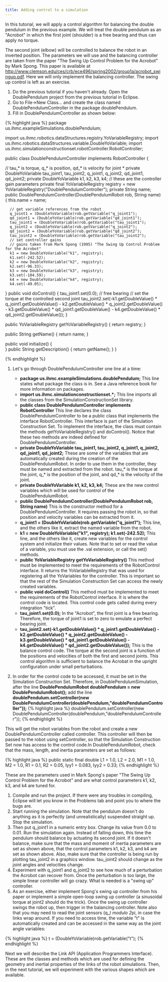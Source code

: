```yaml
---
title: Adding control to a simulation
---
```


In this tutorial, we will apply a control algorithm for balancing the double pendulum in the previous example.
We will treat the double pendulum as an "Acrobot" in which the first joint (shoulder) is a free bearing and thus can apply no torque. 

The second joint (elbow) will be controlled to balance the robot in an inverted position. 
The parameters we will use and the balancing controller are taken from the paper "The Swing Up Control Problem for the Acrobot" by Mark Spong. 
This paper is available at http://www.clemson.edu/ces/crb/ece496/spring2002/group1a/acrobot_swingup.pdf. 
Here we will only implement the balancing controller. The swing up control is left as an exercise.

1. Do the previous tutorial if you haven't already. Open the DoublePendulum project from the previous tutorial in Eclipse.
2. Go to File->New Class… and create the class named DoublePendulumController in the package doublePendulum.
3. Fill in DoublePendulumController as shown below:

{% highlight java %}
package us.ihmc.exampleSimulations.doublePendulum;
 
import us.ihmc.robotics.dataStructures.registry.YoVariableRegistry;
import us.ihmc.robotics.dataStructures.variable.DoubleYoVariable;
import us.ihmc.simulationconstructionset.robotController.RobotController;
 
public class DoublePendulumController implements RobotController
{
     
   // tau_* is torque, q_* is position, qd_* is velocity for joint *
   private DoubleYoVariable tau_joint1, tau_joint2, q_joint1, q_joint2, qd_joint1, qd_joint2;
   private DoubleYoVariable k1, k2, k3, k4; // these are the controller gain parameters
   private final YoVariableRegistry registry = new YoVariableRegistry("DoublePendulumController");
   private String name;
   public DoublePendulumController(DoublePendulumRobot rob, String name)
   {
      this.name = name;
       
      // get variable references from the robot
      q_joint1 = (DoubleYoVariable)rob.getVariable("q_joint1");
      qd_joint1 = (DoubleYoVariable)rob.getVariable("qd_joint1");
      tau_joint1 = (DoubleYoVariable)rob.getVariable("tau_joint1");
      q_joint2 = (DoubleYoVariable)rob.getVariable("q_joint2");
      qd_joint2 = (DoubleYoVariable)rob.getVariable("qd_joint2");
      tau_joint2 = (DoubleYoVariable)rob.getVariable("tau_joint2");
      // set controller gains
      // gains taken from Mark Spong (1995) "The Swing Up Control Problem for the Acrobot"
      k1 = new DoubleYoVariable("k1", registry);
      k1.set(-242.52);
      k2 = new DoubleYoVariable("k2", registry);
      k2.set(-96.33);
      k3 = new DoubleYoVariable("k3", registry);
      k3.set(-104.59);
      k4 = new DoubleYoVariable("k4", registry);
      k4.set(-49.05);
   }
   public void doControl()
   {
      tau_joint1.set(0.0); // free bearing
      // set the torque at the controlled second joint
      tau_joint2.set(-k1.getDoubleValue() * q_joint1.getDoubleValue() 
      - k2.getDoubleValue() * q_joint2.getDoubleValue() 
      - k3.getDoubleValue() * qd_joint1.getDoubleValue() 
      - k4.getDoubleValue() * qd_joint2.getDoubleValue());
   }
 
   public YoVariableRegistry getYoVariableRegistry()
   {
      return registry;
   }
    
   public String getName()
   {
      return name;
   }
    
   public void initialize()
   {     
   }
   public String getDescription()
   {
      return getName();
   }
}

{% endhighlight %}

1. Let's go through DoublePendulumController one line at a time:
    * **package us.ihmc.exampleSimulations.doublePendulum;** This line states what package the class is in. See a Java reference book for more information on packages.
    * **import us.ihmc.simulationconstructionset.*;** This line imports all the classes from the SimulationConstructionSet library.
    * **public class DoublePendulumController implements RobotController** This line declares the class DoublePendulumController to be a public class that implements the interface RobotController. This interface is part of the Simulation Construction Set. To implement the interface, the class must contain the methods getYoVariableRegistry() and doControl(). Notice that these two methods are indeed defined for DoublePendulumController.
    * **private DoubleYoVariable tau_joint1, tau_joint2, q_joint1, q_joint2, qd_joint1, qd_joint2;** These are some of the variables that are automatically created during the creation of the DoublePendulumRobot. In order to use them in the controller, they must be named and extracted from the robot. tau_* is the torque at the joint, q_* is the position of the joint, and qd_* is the velocity of the joint.
    * **private DoubleYoVariable k1, k2, k3, k4;** These are the new control variables which will be used for control of the DoublePendulumRobot.
    * **public DoublePendulumController(DoublePendulumRobot rob, String name)** This is the constructor method for a DoublePendulumController. It requires passing the robot in, so that position and velocity variables can be extracted from it.
    * **q_joint1 = (DoubleYoVariable)rob.getVariable("q_joint1");** This line, and the others like it, extract the named variable from the robot.
    * **k1 = new DoubleYoVariable("k1", registry); k1.set(-242.52);** This line, and the others like it, create new variables for the control system and initialize their values. Note that to set or read the value of a variable, you must use the .val extension, or call the set() methods.
    * **public YoVariableRegistry getYoVariableRegistry()** This method must be implemented to meet the requirements of the RobotControl interface. It returns the YoVariableRegistry that was used for registering all the YoVariables for the controller. This is important so that the rest of the Simulation Construction Set can access the newly created variables.
    * **public void doControl()** This method must be implemented to meet the requirements of the RobotControl interface. It is where the control code is located. This control code gets called during every integration "tick".
    * **tau_joint1.set(0.0);** In the "Acrobot", the first joint is a free bearing. Therefore, the torque of joint1 is set to zero to emulate a perfect bearing joint.
    * **tau_joint2.set(-k1.getDoubleValue() * q_joint1.getDoubleValue() - k2.getDoubleValue() * q_joint2.getDoubleValue() - k3.getDoubleValue() * qd_joint1.getDoubleValue() - k4.getDoubleValue() * qd_joint2.getDoubleValue());** This is the balance control code. The torque at the second joint is a function of the positions and velocities of both the first and second joints. This control algorithm is sufficient to balance the Acrobat in the upright configuration under small perturbations.

2. In order for the control code to be accessed, it must be set in the Simulation Construction Set. 
Therefore, in DoublePendulumSimulation, after the line **DoublePendulumRobot doublePendulum = new DoublePendulumRobot();** add the line
**doublePendulum.setController(new DoublePendulumController(doublePendulum,"doublePendulumController"));**
{% highlight java %}
doublePendulum.setController(new DoublePendulumController(doublePendulum,"doublePendulumController"));
{% endhighlight %}

This will get the robot variables from the robot and create a new DoublePendulumController called controller. This controller will then be passed to the robot using setController,
so that the Simulation Construction Set now has access to the control code.In DoublePendulumRobot, check that the mass, length, and inertia parameters are set as follows:

{% highlight java %}
public static final double L1 = 1.0, L2 = 2.0, M1 = 1.0, M2 = 1.0, R1 = 0.1, R2 = 0.05, Iyy1 = 0.083, Iyy2 = 0.33;
{% endhighlight %}


These are the parameters used in Mark Spong's paper "The Swing Up Control Problem for the Acrobot" and are what control parameters k1, k2, k3, and k4 are tuned for.

1. Compile and run the project. If there were any troubles in compiling, Eclipse will let you know in the Problems tab and point you to where the bugs are.
2. Start running the simulation. Note that the pendulum doesn't do anything as it is perfectly (and unrealistically) suspended straight up. Stop the simulation.
3. Then put q_joint1 in a numeric entry box. Change its value from 0.0 to 0.01. Run the simulation again. Instead of falling down, this time the pendulum should balance by actuating its second joint. 
If it doesn't balance, make sure that the mass and moment of inertia parameters are set as shown above, that the control parameters k1, k2, k3, and k4 are set as shown above.
Also, make sure that the controller is being run by plotting tau_joint2 in a graphics window.
tau_joint2 should change as the joint angles and velocities change.
4. Experiment with q_joint1 and q_joint2 to see how much of a perturbation the Acrobot can recover from. Once the perturbation is too large,
the simple linear controller will go crazy. What is needed is a "swing up" controller.
5. As an exercise, either implement Spong's swing up controller from his paper or implement a simple open-loop swing up controller (a sinusoidal torque at joint2 should do the trick). 
Once the swing up controller swings the robot up, then trigger in the balancing controller. 
Note also that you may need to read the joint sensors (q_*) modulo 2*pi, in case the links wrap around. 
If you need to access time, the variable "t" is automatically created and can be accessed in the same way as the joint angle variables:

{% highlight java %}
t = (DoubleYoVariable)rob.getVariable("t");
{% endhighlight %}

Next we will describe the Link API (Application Programmers Interface). These are the classes and methods which are used for defining the geometry and inertial properties of the links of the robot simulations.
Then, in the next tutorial, we will experiment with the various shapes which are available.